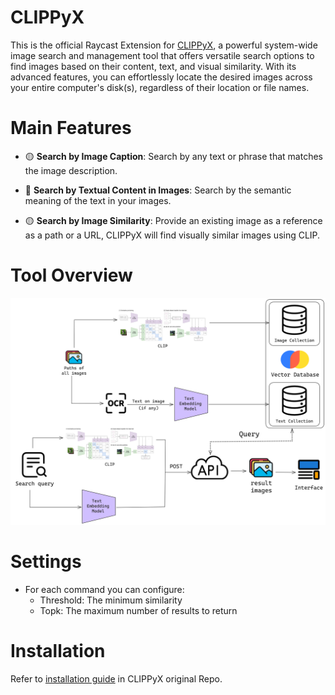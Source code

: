 # CLIPPyX

This is the official Raycast Extension for [CLIPPyX](https://github.com/0ssamaak0/CLIPPyX), a powerful system-wide image search and management tool that offers versatile search options to find images based on their content, text, and visual similarity. With its advanced features, you can effortlessly locate the desired images across your entire computer's disk(s), regardless of their location or file names.

# Main Features
- 🟡 **Search by Image Caption**: Search by any text or phrase that matches the image description.

- 🔵 **Search by Textual Content in Images**: Search by the semantic meaning of the text in your images.

- 🟡 **Search by Image Similarity**: Provide an existing image as a reference as a path or a URL, CLIPPyX will find visually similar images using CLIP.

# Tool Overview

![overview](https://github.com/0ssamaak0/CLIPPyX/blob/main/assets/CLIPPyX_diag.png?raw=true)

# Settings
- For each command you can configure:
    - Threshold: The minimum similarity
    - Topk: The maximum number of results to return

# Installation

Refer to [installation guide](https://github.com/0ssamaak0/CLIPPyX?tab=readme-ov-file#getting-started) in CLIPPyX original Repo.